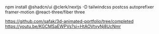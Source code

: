 npm install @shadcn/ui @clerk/nextjs -D tailwindcss postcss autoprefixer framer-motion @react-three/fiber three

https://github.com/safak/3d-animated-portfolio/tree/completed
https://youtu.be/KGCMSaEWPVs?si=HtAOVtvyNj8UcNmr